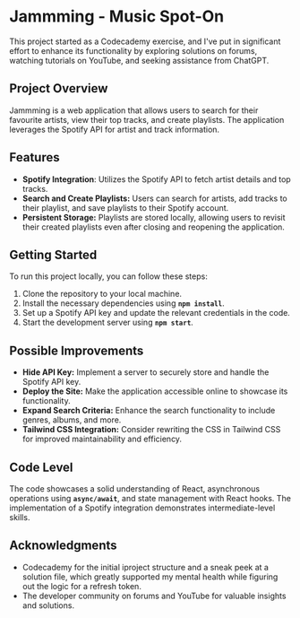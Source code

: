 # Jammming - Music Spot-On
This project started as a Codecademy exercise, and I've put in significant effort to enhance its functionality by exploring solutions on forums, watching tutorials on YouTube, and seeking assistance from ChatGPT.

## Project Overview
Jammming is a web application that allows users to search for their favourite artists, view their top tracks, and create playlists. The application leverages the Spotify API for artist and track information.

## Features
- **Spotify Integration**: Utilizes the Spotify API to fetch artist details and top tracks.
- **Search and Create Playlists:** Users can search for artists, add tracks to their playlist, and save playlists to their Spotify account.
- **Persistent Storage:** Playlists are stored locally, allowing users to revisit their created playlists even after closing and reopening the application.

## Getting Started
To run this project locally, you can follow these steps:

1. Clone the repository to your local machine.
2. Install the necessary dependencies using **`npm install`**.
3. Set up a Spotify API key and update the relevant credentials in the code.
4. Start the development server using **`npm start`**.

## Possible Improvements
- **Hide API Key:** Implement a server to securely store and handle the Spotify API key.
- **Deploy the Site:** Make the application accessible online to showcase its functionality.
- **Expand Search Criteria:** Enhance the search functionality to include genres, albums, and more.
- **Tailwind CSS Integration:** Consider rewriting the CSS in Tailwind CSS for improved maintainability and efficiency.

## Code Level
The code showcases a solid understanding of React, asynchronous operations using **`async/await`**, and state management with React hooks. The implementation of a Spotify integration demonstrates intermediate-level skills.

## Acknowledgments
- Codecademy for the initial iproject structure and a sneak peek at a solution file, which greatly supported my mental health while figuring out the logic for a refresh token.
- The developer community on forums and YouTube for valuable insights and solutions.

